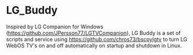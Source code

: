 # LG_Buddy
Inspired by LG Companion for Windows (https://github.com/JPersson77/LGTVCompanion), LG Buddy is a set of scripts and service using https://github.com/chros73/bscpylgtv to turn LG WebOS TV's on and off automatically on startup and shutdown in Linux.
